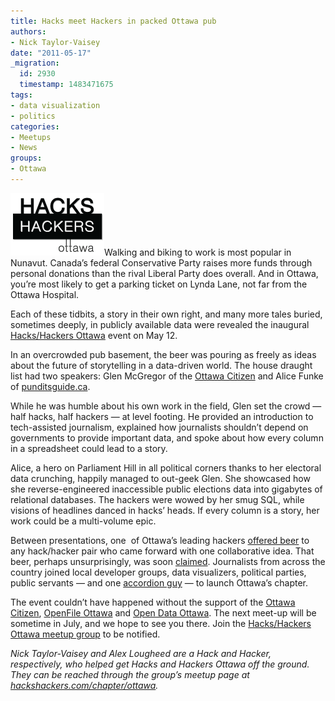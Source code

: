 ```yaml
---
title: Hacks meet Hackers in packed Ottawa pub
authors:
- Nick Taylor-Vaisey
date: "2011-05-17"
_migration:
  id: 2930
  timestamp: 1483471675
tags:
- data visualization
- politics
categories:
- Meetups
- News
groups:
- Ottawa
---
```


![Hacks/Hackers Ottawa logo][1]Walking and biking to work is most popular in Nunavut. Canada’s federal Conservative Party raises more funds through personal donations than the rival Liberal Party does overall. And in Ottawa, you’re most likely to get a parking ticket on Lynda Lane, not far from the Ottawa Hospital.

Each of these tidbits, a story in their own right, and many more tales buried, sometimes deeply, in publicly available data were revealed the inaugural [Hacks/Hackers Ottawa][2] event on May 12.

In an overcrowded pub basement, the beer was pouring as freely as ideas about the future of storytelling in a data-driven world. The house draught list had two speakers: Glen McGregor of the [Ottawa Citizen][3] and Alice Funke of [punditsguide.ca][4].

While he was humble about his own work in the field, Glen set the crowd — half hacks, half hackers — at level footing. He provided an introduction to tech-assisted journalism, explained how journalists shouldn’t depend on governments to provide important data, and spoke about how every column in a spreadsheet could lead to a story.

Alice, a hero on Parliament Hill in all political corners thanks to her electoral data crunching, happily managed to out-geek Glen. She showcased how she reverse-engineered inaccessible public elections data into gigabytes of relational databases. The hackers were wowed by her smug SQL, while visions of headlines danced in hacks’ heads. If every column is a story, her work could be a multi-volume epic.

Between presentations, one  of Ottawa’s leading hackers [offered beer][5] to any hack/hacker pair who came forward with one collaborative idea. That beer, perhaps unsurprisingly, was soon [claimed][6]. Journalists from across the country joined local developer groups, data visualizers, political parties, public servants — and one [accordion guy][7] — to launch Ottawa’s chapter.

The event couldn’t have happened without the support of the [Ottawa Citizen][8], [OpenFile Ottawa][9] and [Open Data Ottawa][10]. The next meet-up will be sometime in July, and we hope to see you there. Join the [Hacks/Hackers Ottawa meetup group][2] to be notified.

_Nick Taylor-Vaisey and Alex Lougheed are a Hack and Hacker, respectively, who helped get Hacks and Hackers Ottawa off the ground. They can be reached through the group’s meetup page at [hackshackers.com/chapter/ottawa][11]._

 [1]: /content-images/blog/2011/05/ottawa_side.gif "Hacks/Hackers Ottawa"
 [2]: http://www.meetup.com/HacksHackersOttawa/
 [3]: http://ottawacitizen.com/
 [4]: http://punditsguide.ca/
 [5]: http://twitter.com/#!/edwardog/status/68822874810626048
 [6]: http://twitter.com/#!/alexthepuffin/status/68854013956857856
 [7]: http://www.joeydevilla.com/
 [8]: http://www.ottawacitizen.com/
 [9]: http://ottawa.openfile.ca/
 [10]: http://www.opendataottawa.ca/
 [11]: http://hackshackers.com/chapter/ottawa